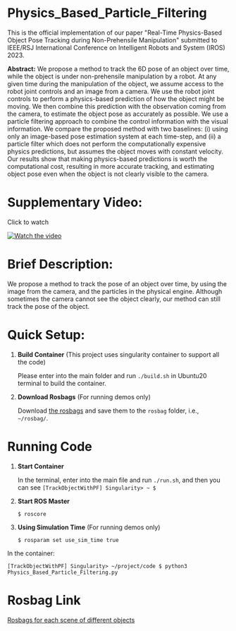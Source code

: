 # Physics_Based_Particle_Filtering 

This is the official implementation of our paper "Real-Time Physics-Based Object Pose Tracking during Non-Prehensile Manipulation" submitted to IEEE/RSJ International Conference on Intelligent Robots and System (IROS) 2023.

**Abstract:** We propose a method to track the 6D pose of an object over time, while the object is under non-prehensile manipulation by a robot. At any given time during the manipulation of the object, we assume access to the robot joint controls and an image from a camera. We use the robot joint controls to perform a physics-based prediction of how the object might be moving. We then combine this prediction with the observation coming from the camera, to estimate the object pose as accurately as possible. We use a particle filtering approach to combine the control information with the visual information. We compare the proposed method with two baselines: (i) using only an image-based pose estimation system at each time-step, and (ii) a particle filter which does not perform the computationally expensive physics predictions, but assumes the object moves with constant velocity. Our results show that making physics-based predictions is worth the computational cost, resulting in more accurate tracking, and estimating object pose even when the object is not clearly visible to the camera.


# Supplementary Video:

Click to watch

[![Watch the video](https://i.ytimg.com/vi/EMBFYzkno64/maxresdefault.jpg)](https://www.youtube.com/watch?v=EMBFYzkno64)


# Brief Description:

We propose a method to track the pose of an object over time, by using the image from the camera, and the particles in the physical engine. Although sometimes the camera cannot see the object clearly, our method can still track the pose of the object.


# Quick Setup:
1. **Build Container** (This project uses singularity container to support all the code)

	Please enter into the main folder and run ```./build.sh``` in Ubuntu20 terminal to build the container.

2. **Download Rosbags** (For running demos only)
	
	Download [the rosbags](https://drive.google.com/drive/folders/13EbCuu231izDbmrcIeyjeQlJSPJL1qWW?usp=sharing) and save them to the ```rosbag``` folder, i.e., ```~/rosbag/```.


# Running Code
1. **Start Container**

	In the terminal, enter into the main file and run ```./run.sh```, and then you can see ```[TrackObjectWithPF] Singularity> ~ $```

2. **Start ROS Master**
	
	```$ roscore```
	
3. **Using Simulation Time** (For running demos only)

	```$ rosparam set use_sim_time true```
	
In the container:

```[TrackObjectWithPF] Singularity> ~/project/code $ python3 Physics_Based_Particle_Filtering.py```

# Rosbag Link
[Rosbags for each scene of different objects](https://drive.google.com/drive/folders/13EbCuu231izDbmrcIeyjeQlJSPJL1qWW?usp=sharing)


